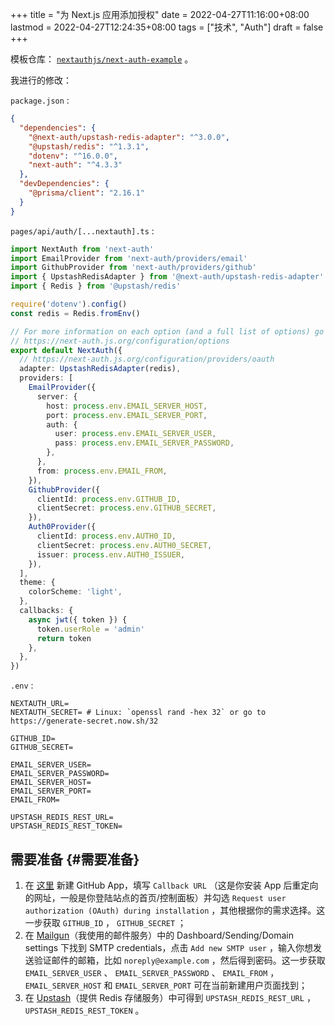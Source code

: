 +++
title = "为 Next.js 应用添加授权"
date = 2022-04-27T11:16:00+08:00
lastmod = 2022-04-27T12:24:35+08:00
tags = ["技术", "Auth"]
draft = false
+++

模板仓库： [`nextauthjs/next-auth-example`](https://github.com/nextauthjs/next-auth-example/tree/5088c786ba4c9f79bf23a1bff09da679afef8014) 。

我进行的修改：

`package.json` :

```json
{
  "dependencies": {
    "@next-auth/upstash-redis-adapter": "^3.0.0",
    "@upstash/redis": "^1.3.1",
    "dotenv": "^16.0.0",
    "next-auth": "^4.3.3"
  },
  "devDependencies": {
    "@prisma/client": "2.16.1"
  }
}
```

`pages/api/auth/[...nextauth].ts` :

```ts
import NextAuth from 'next-auth'
import EmailProvider from 'next-auth/providers/email'
import GithubProvider from 'next-auth/providers/github'
import { UpstashRedisAdapter } from '@next-auth/upstash-redis-adapter'
import { Redis } from '@upstash/redis'

require('dotenv').config()
const redis = Redis.fromEnv()

// For more information on each option (and a full list of options) go to
// https://next-auth.js.org/configuration/options
export default NextAuth({
  // https://next-auth.js.org/configuration/providers/oauth
  adapter: UpstashRedisAdapter(redis),
  providers: [
    EmailProvider({
      server: {
        host: process.env.EMAIL_SERVER_HOST,
        port: process.env.EMAIL_SERVER_PORT,
        auth: {
          user: process.env.EMAIL_SERVER_USER,
          pass: process.env.EMAIL_SERVER_PASSWORD,
        },
      },
      from: process.env.EMAIL_FROM,
    }),
    GithubProvider({
      clientId: process.env.GITHUB_ID,
      clientSecret: process.env.GITHUB_SECRET,
    }),
    Auth0Provider({
      clientId: process.env.AUTH0_ID,
      clientSecret: process.env.AUTH0_SECRET,
      issuer: process.env.AUTH0_ISSUER,
    }),
  ],
  theme: {
    colorScheme: 'light',
  },
  callbacks: {
    async jwt({ token }) {
      token.userRole = 'admin'
      return token
    },
  },
})
```

`.env` :

```env
NEXTAUTH_URL=
NEXTAUTH_SECRET= # Linux: `openssl rand -hex 32` or go to https://generate-secret.now.sh/32

GITHUB_ID=
GITHUB_SECRET=

EMAIL_SERVER_USER=
EMAIL_SERVER_PASSWORD=
EMAIL_SERVER_HOST=
EMAIL_SERVER_PORT=
EMAIL_FROM=

UPSTASH_REDIS_REST_URL=
UPSTASH_REDIS_REST_TOKEN=
```

## 需要准备 {#需要准备}

1.  在 [这里](https://github.com/settings/apps) 新建 GitHub App，填写 `Callback URL` （这是你安装 App 后重定向的网址，一般是你登陆站点的首页/控制面板）并勾选 `Request user authorization (OAuth) during installation` ，其他根据你的需求选择。这一步获取 `GITHUB_ID` ， `GITHUB_SECRET` ；
2.  在 [Mailgun](https://www.mailgun.com/)（我使用的邮件服务）中的 Dashboard/Sending/Domain settings 下找到 SMTP credentials，点击 `Add new SMTP user` ，输入你想发送验证邮件的邮箱，比如 `noreply@example.com` ，然后得到密码。这一步获取 `EMAIL_SERVER_USER` 、 `EMAIL_SERVER_PASSWORD` 、 `EMAIL_FROM` ， `EMAIL_SERVER_HOST` 和 `EMAIL_SERVER_PORT` 可在当前新建用户页面找到；
3.  在 [Upstash](https://upstash.com/)（提供 Redis 存储服务）中可得到 `UPSTASH_REDIS_REST_URL` ， `UPSTASH_REDIS_REST_TOKEN` 。
